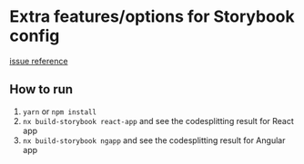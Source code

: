 # Extra features/options for Storybook config

[issue reference](https://github.com/nrwl/nx/issues/12219)

## How to run

1. `yarn` or `npm install`
2. `nx build-storybook react-app` and see the codesplitting result for React app
3. `nx build-storybook ngapp` and see the codesplitting result for Angular app
